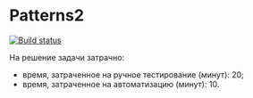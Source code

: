 # Pattеrns2
[![Build status](https://ci.appveyor.com/api/projects/status/wnr825ke4xe2gyxl?svg=true)](https://ci.appveyor.com/project/SonKe1/homeworkpatterns2-2)

На решение задачи затрачно:
* время, затраченное на ручное тестирование (минут): 20;
* время, затраченное на автоматизацию (минут): 10.
